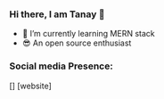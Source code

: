 ### Hi there, I am Tanay 👋

- 🌱 I’m currently learning MERN stack
- 😎 An open source enthusiast



### Social media Presence:

[<i class="fab fa-twitter"></i>] [website]

